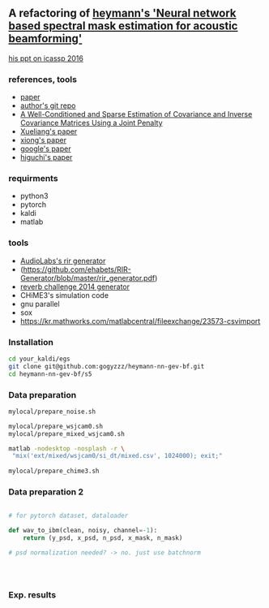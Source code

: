 ## A refactoring of [heymann's 'Neural network based spectral mask estimation for acoustic beamforming'](https://github.com/fgnt/nn-gev)

[his ppt on icassp 2016](https://www.google.com/url?sa=t&rct=j&q=&esrc=s&source=web&cd=3&ved=2ahUKEwi6h6Sw54bdAhWFZt4KHQJlCdAQFjACegQIBxAC&url=https%3A%2F%2Fsigport.org%2Fsites%2Fdefault%2Ffiles%2Ficassp_2016_1.pdf&usg=AOvVaw3DmQHWT8LFJNCLWhmyy-QB)

### references, tools

- [paper]()
- [author's git repo](https://github.com/fgnt/nn-gev)
- [A Well-Conditioned and Sparse Estimation of Covariance
and Inverse Covariance Matrices Using a Joint Penalty](https://stt.msu.edu/users/mauryaas/Ashwini_JPEN.pdf)
- [Xueliang's paper]()
- [xiong's paper]()
- [google's paper]()
- [higuchi's paper]()

### requirments

- python3
- pytorch
- kaldi
- matlab

### tools
- [AudioLabs's rir generator](https://github.com/ehabets/RIR-Generator)
- (https://github.com/ehabets/RIR-Generator/blob/master/rir_generator.pdf)
- [reverb challenge 2014 generator](https://reverb2014.dereverberation.com/download.html)
- CHiME3's simulation code
- gnu parallel
- sox
- https://kr.mathworks.com/matlabcentral/fileexchange/23573-csvimport


### Installation

```sh
cd your_kaldi/egs
git clone git@github.com:gogyzzz/heymann-nn-gev-bf.git
cd heymann-nn-gev-bf/s5
```

### Data preparation

```sh
mylocal/prepare_noise.sh

mylocal/prepare_wsjcam0.sh
mylocal/prepare_mixed_wsjcam0.sh

matlab -nodesktop -nosplash -r \
 "mix('ext/mixed/wsjcam0/si_dt/mixed.csv', 1024000); exit;"
 
mylocal/prepare_chime3.sh

```

### Data preparation 2



```python

# for pytorch dataset, dataloader

def wav_to_ibm(clean, noisy, channel=-1):
    return (y_psd, x_psd, n_psd, x_mask, n_mask)

# psd normalization needed? -> no. just use batchnorm





```


### Exp. results
